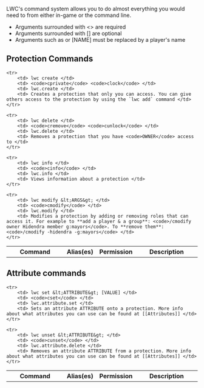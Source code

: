 LWC's command system allows you to do almost everything you would need to from either in-game or the command line.

* Arguments surrounded with &lt;&gt; are required
* Arguments surrounded with [] are optional
* Arguments such as <NAME> or [NAME] must be replaced by a player's name

## Protection Commands
<table width="100%">
    <tr>
        <th width="30%">Command</td>
        <th width="15%">Alias(es)</td>
        <th width="15%">Permission</td>
        <th>Description</td>
    </tr>

    <tr>
        <td> lwc create </td>
        <td> <code>cprivate</code> <code>clock</code> </td>
        <td> lwc.create </td>
        <td> Creates a protection that only you can access. You can give others access to the protection by using the `lwc add` command </td>
    </tr>

    <tr>
        <td> lwc delete </td>
        <td> <code>cremove</code> <code>cunlock</code> </td>
        <td> lwc.delete </td>
        <td> Removes a protection that you have <code>OWNER</code> access to </td>
    </tr>

    <tr>
        <td> lwc info </td>
        <td> <code>cinfo</code> </td>
        <td> lwc.info </td>
        <td> Views information about a protection </td>
    </tr>

    <tr>
        <td> lwc modify &lt;ARGS&gt; </td>
        <td> <code>cmodify</code> </td>
        <td> lwc.modify </td>
        <td> Modifies a protection by adding or removing roles that can access it. For example to **add a player & a group**: <code>/cmodify owner Hidendra member g:mayors</code>. To **remove them**: <code>/cmodify -hidendra -g:mayors</code> </td>
    </tr>
</table>

## Attribute commands
<table width="100%">
    <tr>
        <th width="30%">Command</td>
        <th width="15%">Alias(es)</td>
        <th width="15%">Permission</td>
        <th>Description</td>
    </tr>

    <tr>
        <td> lwc set &lt;ATTRIBUTE&gt; [VALUE] </td>
        <td> <code>cset</code> </td>
        <td> lwc.attribute.set </td>
        <td> Sets an attribute ATTRIBUTE onto a protection. More info about what attributes you can use can be found at [[Attributes]] </td>
    </tr>

    <tr>
        <td> lwc unset &lt;ATTRIBUTE&gt; </td>
        <td> <code>cunset</code> </td>
        <td> lwc.attribute.delete </td>
        <td> Removes an attribute ATTRIBUTE from a protection. More info about what attributes you can use can be found at [[Attributes]] </td>
    </tr>
</table>
